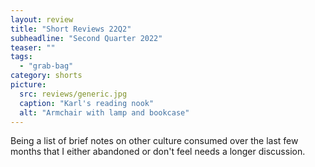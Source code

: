 ```yaml
---
layout: review
title: "Short Reviews 22Q2"
subheadline: "Second Quarter 2022"
teaser: ""
tags:
  - "grab-bag"
category: shorts
picture:
  src: reviews/generic.jpg
  caption: "Karl's reading nook"
  alt: "Armchair with lamp and bookcase"
---
```


Being a list of brief notes on other culture consumed over the last few months that I either abandoned or don't feel needs a longer discussion.
 

